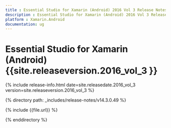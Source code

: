 ```yaml
---
title : Essential Studio for Xamarin (Android) 2016 Vol 3 Release Notes
description : Essential Studio for Xamarin (Android) 2016 Vol 3 Release Notes
platform : Xamarin.Android
documentation: ug
---
```


# Essential Studio for Xamarin (Android) {{site.releaseversion.2016_vol_3 }}

{% include release-info.html date=site.releasedate.2016_vol_3 version=site.releaseversion.2016_vol_3 %} 

{% directory path: _includes/release-notes/v14.3.0.49 %}

{% include {{file.url}} %}

{% enddirectory %}